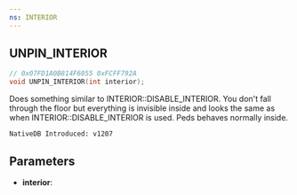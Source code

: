 ```yaml
---
ns: INTERIOR
---
```

## UNPIN_INTERIOR

```c
// 0x07FD1A0B814F6055 0xFCFF792A
void UNPIN_INTERIOR(int interior);
```

Does something similar to INTERIOR::DISABLE_INTERIOR.
You don't fall through the floor but everything is invisible inside and looks the same as when INTERIOR::DISABLE_INTERIOR is used. Peds behaves normally inside.

```
NativeDB Introduced: v1207
```

## Parameters
* **interior**:
